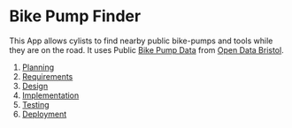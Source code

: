 # Bike Pump Finder

This App allows cylists to find nearby public bike-pumps and tools while they are on the road. 
It uses Public [Bike Pump Data](https://opendata.bristol.gov.uk/explore/dataset/public-bike-pumps/information/) 
from [Open Data Bristol](https://opendata.bristol.gov.uk).

1. [Planning](docs/planning.md)
2. [Requirements](docs/requirements.md)
3. [Design](docs/design.md)
4. [Implementation](docs/implementation.md)
5. [Testing](docs/testing.md)
6. [Deployment](docs/deployment.md)
